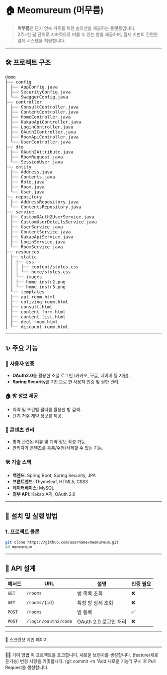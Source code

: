 # 🏠 Meomureum (머무름)

> **머무름**은 단기 연속 거주를 위한 솔루션을 제공하는 플랫폼입니다.  
> 2주~한 달 단위로 지속적으로 머물 수 있는 방을 제공하며, 월세 기반의 간편한 결제 시스템을 지원합니다.

---

## 🛠️ 프로젝트 구조
<pre>
demo 
├── config 
│ ├── AppConfig.java 
│ ├── SecurityConfig.java
│ └── SwaggerConfig.java 
├── controller 
│ ├── ConsultController.java 
│ ├── ContentController.java 
│ ├── HomeController.java 
│ ├── KakaoApiController.java 
│ ├── LoginController.java 
│ ├── OAuth2Controller.java 
│ ├── RoomApiController.java 
│ └── UserController.java 
├── dto 
│ ├── OAuth2Attribute.java 
│ ├── RoomRequest.java 
│ └── SessionUser.java 
├── entity 
│ ├── Address.java 
│ ├── Contents.java 
│ ├── Role.java 
│ ├── Room.java 
│ └── User.java 
├── repository 
│ ├── AddressRepository.java 
│ └── ContentsRepository.java 
├── service 
│ ├── CustomOAuth2UserService.java 
│ ├── CustomUserDetailsService.java 
│ ├── UserService.java 
│ ├── ContentService.java 
│ ├── KakaoApiService.java 
│ ├── LoginService.java 
│ └── RoomService.java 
├── resources 
│ ├── static 
│ │ ├── css 
│ │ │ ├── content/styles.css 
│ │ │ └── home/styles.css 
│ │ └── images 
│ │ ├── home-instr2.png 
│ │ └── home-instr3.png 
│ └── templates 
│ ├── apt-room.html 
│ ├── coliving-room.html 
│ ├── consult.html
│ ├── content-form.html 
│ ├── content-list.html 
│ ├── deal-room.html 
│ └── discount-room.html
</pre>

---

## ✨ 주요 기능

### 🔑 사용자 인증
- **OAuth2.0**를 활용한 소셜 로그인 (카카오, 구글, 네이버 등 지원).
- **Spring Security**를 기반으로 한 사용자 인증 및 권한 관리.

### 🏠 방 정보 제공
- 지역 및 조건별 필터를 활용한 방 검색.
- 단기 거주 계약 정보를 제공.

### 📄 콘텐츠 관리
- 방과 관련된 리뷰 및 계약 정보 작성 가능.
- 관리자가 콘텐츠를 등록/수정/삭제할 수 있는 기능.

### 🛠️ 기술 스택
- **백엔드**: Spring Boot, Spring Security, JPA
- **프론트엔드**: Thymeleaf, HTML5, CSS3
- **데이터베이스**: MySQL
- **외부 API**: Kakao API, OAuth 2.0

---

## 🚀 설치 및 실행 방법

### 1. 프로젝트 클론
```bash
git clone https://github.com/username/meomureum.git
cd meomureum
```
----



## 📂 API 설계

| 메서드   | URL                  | 설명               | 인증 필요 |
|----------|----------------------|--------------------|-----------|
| `GET`    | `/rooms`             | 방 목록 조회       | ❌        |
| `GET`    | `/rooms/{id}`        | 특정 방 상세 조회  | ❌        |
| `POST`   | `/rooms`             | 방 등록           | ✅        |
| `POST`   | `/login/oauth2/code` | OAuth 2.0 로그인 처리 | ❌        |

---
📸 스크린샷
메인 페이지

---
🧑‍💻 기여 방법
이 프로젝트를 포크합니다.
새로운 브랜치를 생성합니다. (feature/새로운기능)
변경 사항을 커밋합니다. (git commit -m "Add 새로운 기능")
푸시 후 Pull Request를 생성합니다.

